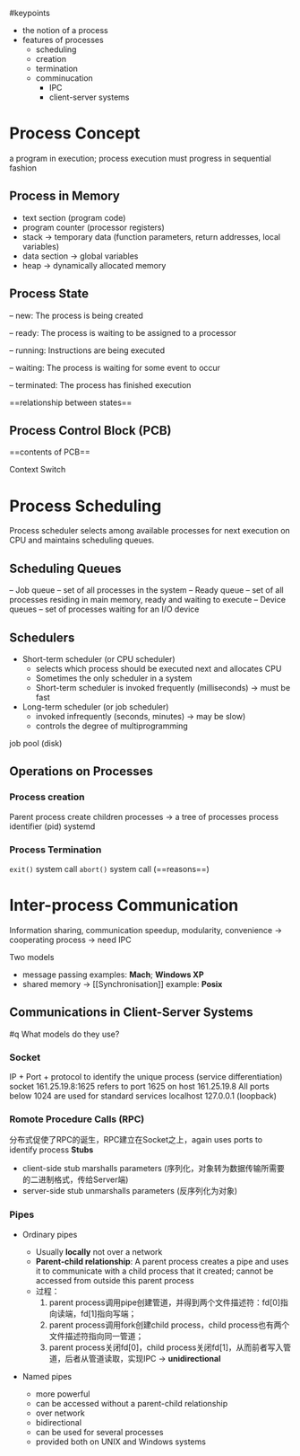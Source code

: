 #keypoints
- the notion of a process
- features of processes
	- scheduling
	- creation
	- termination
	- comminucation
		- IPC
		- client-server systems


# Process Concept
a program in execution; process execution must progress in sequential fashion

## Process in Memory
- text section (program code)
- program counter (processor registers)
- stack -> temporary data (function parameters, return 
addresses, local variables)
- data section -> global variables
- heap -> dynamically allocated memory

## Process State

– new: The process is being created

– ready: The process is waiting to be assigned to a processor

– running: Instructions are being executed

– waiting: The process is waiting for some event to occur

– terminated: The process has finished execution

==relationship between states==

## Process Control Block (PCB)

==contents of PCB==

Context Switch


# Process Scheduling

Process scheduler selects among available processes for next execution on CPU and maintains scheduling queues.

## Scheduling Queues
– Job queue – set of all processes in the system
– Ready queue – set of all processes residing in main 
memory, ready and waiting to execute
– Device queues – set of processes waiting for an I/O device

## Schedulers
- Short-term scheduler (or CPU scheduler)
	- selects which process should be executed next and allocates CPU
	- Sometimes the only scheduler in a system
	- Short-term scheduler is invoked frequently (milliseconds) -> must be fast
- Long-term scheduler (or job scheduler)
	-  invoked infrequently (seconds, minutes)  -> may be slow)
	-  controls the degree of multiprogramming

 job pool (disk)

## Operations on Processes

### Process creation
Parent process create children processes -> a tree of processes
process identifier (pid)
systemd

### Process Termination
`exit()` system call
`abort()` system call (==reasons==)


# Inter-process Communication

Information sharing, communication speedup, modularity, convenience -> cooperating process -> need IPC

Two models
- message passing
  examples: **Mach**; **Windows XP**
- shared memory -> [[Synchronisation]]
   example: **Posix**

## Communications in Client-Server Systems

#q What models do they use?

### Socket
IP + Port + protocol to identify the unique process (service differentiation)
socket 161.25.19.8:1625 refers to port 1625 on host 161.25.19.8
All ports below 1024 are used for standard services
localhost 127.0.0.1 (loopback)

### Romote Procedure Calls (RPC)
分布式促使了RPC的诞生，RPC建立在Socket之上，again uses ports to identify process
**Stubs**
- client-side stub marshalls parameters (序列化，对象转为数据传输所需要的二进制格式，传给Server端)
- server-side stub unmarshalls parameters (反序列化为对象)

### Pipes

- Ordinary pipes
	- Usually **locally** not over a network
	- **Parent-child relationship**: A parent process creates a pipe and uses it to communicate with a child process that it created; cannot be accessed from outside this parent process
	- 过程：
		1. parent process调用pipe创建管道，并得到两个文件描述符：fd\[0\]指向读端，fd\[1\]指向写端；
		2. parent process调用fork创建child process，child process也有两个文件描述符指向同一管道；
		3. parent process关闭fd\[0\]，child process关闭fd\[1\]，从而前者写入管道，后者从管道读取，实现IPC -> **unidirectional**

- Named pipes
	- more powerful
	- can be accessed without a parent-child relationship
	- over network
	- bidirectional
	- can be used for several processes
	- provided both on UNIX and Windows systems

